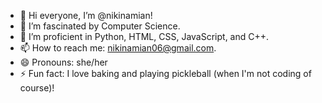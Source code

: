 - 👋 Hi everyone, I’m @nikinamian!
- 👀 I’m fascinated by Computer Science.
- 🌱 I’m proficient in Python, HTML, CSS, JavaScript, and C++.
- 📫 How to reach me: nikinamian06@gmail.com.
- 😄 Pronouns: she/her
- ⚡ Fun fact: I love baking and playing pickleball (when I'm not coding of course)!

<!---
nikinamian/nikinamian is a ✨ special ✨ repository because its `README.md` (this file) appears on your GitHub profile.
You can click the Preview link to take a look at your changes.
--->
